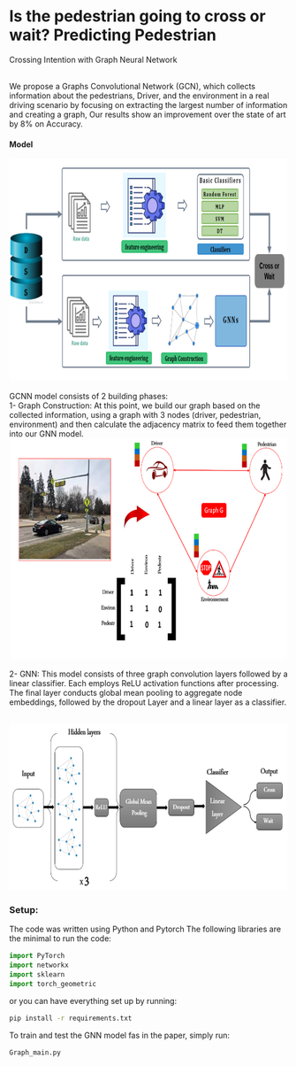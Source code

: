 # Is the pedestrian going to cross or wait? Predicting Pedestrian
Crossing Intention with Graph Neural Network


<br />
We propose a Graphs Convolutional Network (GCN), which collects information about the pedestrians, Driver, and the environment in a real driving scenario  by focusing on extracting the largest number of information and creating a graph,  Our results show an improvement over the state of art by 8% on Accuracy.



#### Model
<div align='center'>
  <img src="images/models.png" width="700" height="400" >
</div>

<br />
GCNN model consists of 2 building phases: <br />
1- Graph Construction: At this point, we build our graph based on the collected information, using a graph with 3 nodes (driver, pedestrian, environment) and then calculate the adjacency matrix to feed them together into our GNN model.


<br />
<div align='center'>
<img src="images/graph.png"  width="500" height="400" ></img>
</div>


2- GNN: This model consists of three graph convolution layers followed by a linear classifier.
Each employs ReLU activation functions after processing. The final layer conducts global mean pooling to
aggregate node embeddings, followed by the dropout Layer and a linear layer as a classifier.


<br />
<div align='center'>
<img src="images/Gnn2.png"  width="600" height="300" ></img>
</div>


### Setup: 
The code was written using Python and Pytorch 
The following libraries are the minimal to run the code: 
```python
import PyTorch
import networkx
import sklearn
import torch_geometric
```
or you can have everything set up by running: 
```bash
pip install -r requirements.txt
```


To train and test the GNN model fas in the paper, simply run:
```bash
Graph_main.py
```
